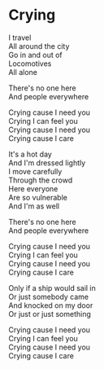 # Crying  

I travel  
All around the city  
Go in and out of  
Locomotives  
All alone  

There's no one here  
And people everywhere  

Crying cause I need you  
Crying I can feel you  
Crying cause I need you  
Crying cause I care  

It's a hot day  
And I'm dressed lightly  
I move carefully  
Through the crowd  
Here everyone  
Are so vulnerable  
And I'm as well  

There's no one here  
And people everywhere  

Crying cause I need you  
Crying I can feel you  
Crying cause I need you  
Crying cause I care  

Only if a ship would sail in  
Or just somebody came  
And knocked on my door  
Or just or just something  

Crying cause I need you  
Crying I can feel you  
Crying cause I need you  
Crying cause I care  
